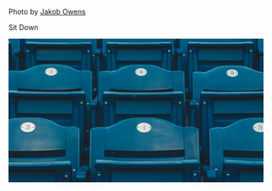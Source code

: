 Photo by [Jakob Owens](https://unsplash.com/@jakobowens1)

Sit Down

[![vg1AuNXzICY](./vg1AuNXzICY.webp)](https://unsplash.com/photos/blue-plastic-chairs-vg1AuNXzICY)